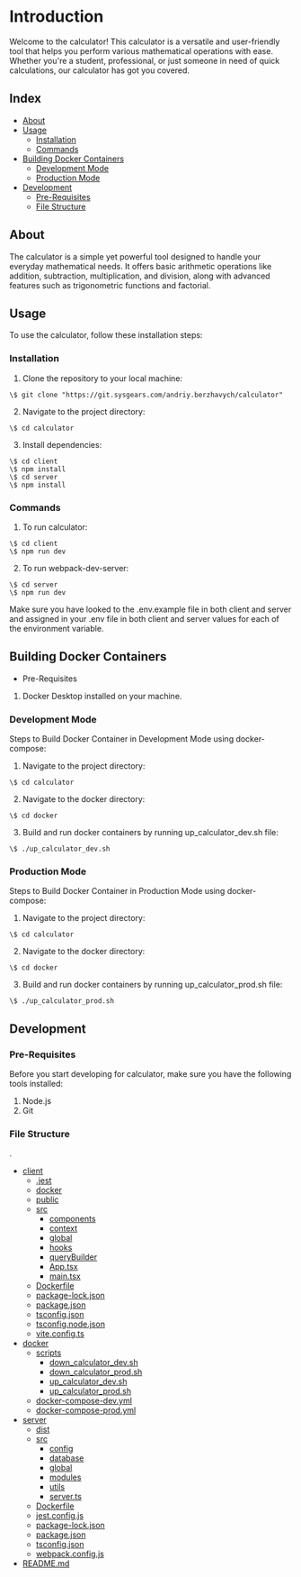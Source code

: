 # Introduction

Welcome to the calculator! This calculator is a versatile and user-friendly tool that helps you perform various mathematical operations with ease. Whether you're a student, professional, or just someone in need of quick calculations, our calculator has got you covered.

## Index

- [About](#about)
- [Usage](#usage)
  - [Installation](#installation)
  - [Commands](#commands)
- [Building Docker Containers](#building-docker-containers)
  - [Development Mode](#development-mode)
  - [Production Mode](#production-mode)
- [Development](#development)
  - [Pre-Requisites](#pre-requisites)
  - [File Structure](#file-structure)
  

## About
The calculator is a simple yet powerful tool designed to handle your everyday mathematical needs. It offers basic arithmetic operations like addition, subtraction, multiplication, and division, along with advanced features such as trigonometric functions and factorial.

## Usage
To use the calculator, follow these installation steps:

### Installation

1. Clone the repository to your local machine: 
```
\$ git clone "https://git.sysgears.com/andriy.berzhavych/calculator"
```
2. Navigate to the project directory:
```
\$ cd calculator
```
3. Install dependencies: 
```
\$ cd client 
\$ npm install 
\$ cd server 
\$ npm install 
```


### Commands
1. To run calculator: 
```
\$ cd client 
\$ npm run dev 
```
2. To run webpack-dev-server: 
```
\$ cd server 
\$ npm run dev 
```

Make sure you have looked to the .env.example file in both client and server and assigned in your .env file in both client and server values for each of the environment variable.

## Building Docker Containers

- Pre-Requisites
1. Docker Desktop installed on your machine.

### Development Mode

Steps to Build Docker Container in Development Mode using docker-compose:
1. Navigate to the project directory: 
```
\$ cd calculator
```
2. Navigate to the docker directory: 
```
\$ cd docker
```
3. Build and run docker containers by running up_calculator_dev.sh file: 
```
\$ ./up_calculator_dev.sh
```

### Production Mode

Steps to Build Docker Container in Production Mode using docker-compose:
1. Navigate to the project directory: 
```
\$ cd calculator
```
2. Navigate to the docker directory: 
```
\$ cd docker
```
3. Build and run docker containers by running up_calculator_prod.sh file: 
```
\$ ./up_calculator_prod.sh
```


## Development

### Pre-Requisites
Before you start developing for calculator, make sure you have the following tools installed:
1. Node.js
2. Git

### File Structure
.
 * [client](./client)
   * [.jest](./client/.jest)
   * [docker](./client/docker)
   * [public](./client/public)
   * [src](./client/src)
      * [components](./client/src/components)
      * [context](./client/src/context)
      * [global](./client/src/global)
      * [hooks](./client/src/hooks)
      * [queryBuilder](./client/src/queryBuilder)
      * [App.tsx](./client/src/App.tsx)
      * [main.tsx](./client/src/main.tsx)
   * [Dockerfile](./client/Dockerfile)
   * [package-lock.json](./client/package-lock.json)
   * [package.json](./client/package.json)
   * [tsconfig.json](./client/tsconfig.json)
   * [tsconfig.node.json](./client/tsconfig.node.json)
   * [vite.config.ts](./client/vite.config.ts)
 * [docker](./docker)
   * [scripts](./docker/scripts/)
      * [down_calculator_dev.sh](./docker/scripts/down_calculator_dev.sh)
      * [down_calculator_prod.sh](./docker/scripts/down_calculator_prod.sh)
      * [up_calculator_dev.sh](./docker/scripts/up_calculator_dev.sh)
      * [up_calculator_prod.sh](./docker/scripts/up_calculator_prod.sh)
   * [docker-compose-dev.yml](./docker/docker-compose-dev.yml)
   * [docker-compose-prod.yml](./docker/docker-compose-prod.yml)
 * [server](./server)
   * [dist](./server/dist)
   * [src](./server/src)
      * [config](./server/src/config)
      * [database](./server/src/database)
      * [global](./server/src/global)
      * [modules](./server/src/modules)
      * [utils](./server/src/utils)
      * [server.ts](./server/src/server.ts)
   * [Dockerfile](./server/Dockerfile)
   * [jest.config.js](./server/jest.config.js)
   * [package-lock.json](./server/package-lock.json)
   * [package.json](./server/package.json)
   * [tsconfig.json](./server/tsconfig.json)
   * [webpack.config.js](./server/webpack.config.js)
 * [README.md](./README.md)


